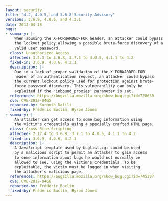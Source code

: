 ```yaml
---
layout: security
title: "4.2, 4.0.5, and 3.6.8 Security Advisory"
versions: 3.6.9, 4.0.6, and 4.2.1
date: 2012-04-18
bugs:
- summary: |-
    When abusing the X-FORWARDED-FOR header, an attacker could bypass 
    the lockout policy allowing a possible brute-force discovery of a 
    valid user password.
  class: Unauthorized Access
  affected: 3.5.3 to 3.6.8, 3.7.1 to 4.0.5, 4.1.1 to 4.2
  fixed-in: 3.6.9, 4.0.6, 4.2.1
  description: |-
    Due to a lack of proper validation of the X-FORWARDED-FOR
    header of an authentication request, an attacker could bypass
    the current lockout policy used for protection against brute-
    force password discovery. This vulnerability can only be 
    exploited if the 'inbound_proxies' parameter is set.
  references: https://bugzilla.mozilla.org/show_bug.cgi?id=728639
  cve: CVE-2012-0465
  reported-by: Soroush Dalili
  fixed-by: Frédéric Buclin, Byron Jones
- summary: |-
    An attacker can get access to some bug information using
    the victim's credentials using a specially crafted HTML page.
  class: Cross Site Scripting
  affected: 2.17.4 to 3.6.8, 3.7.1 to 4.0.5, 4.1.1 to 4.2
  fixed-in: 3.6.9, 4.0.6, 4.2.1
  description: |-
    A JavaScript template used by buglist.cgi could be used
    by a malicious script to permit an attacker to gain access
    to some information about bugs he would not normally be
    allowed to see, using the victim's credentials. To be
    exploitable, the victim must be logged in when visiting
    the attacker's malicious page.
  references: https://bugzilla.mozilla.org/show_bug.cgi?id=745397
  cve: CVE-2012-0466
  reported-by: Frédéric Buclin
  fixed-by: Frédéric Buclin, Byron Jones
---
```

